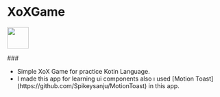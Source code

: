  # XoXGame
 <p>
<img src="https://img.icons8.com/external-lineal-color-zulfa-mahendra/48/000000/external-tic-tac-toe-halloween-activities-lineal-color-zulfa-mahendra.png" width="50" height="50">
</p>
###
<ul>
  <li>Simple XoX Game for practice Kotin Language. </li>
  <li>I made this app for learning ui components also ı used [Motion Toast](https://github.com/Spikeysanju/MotionToast) in this app.</li>
</ul>


